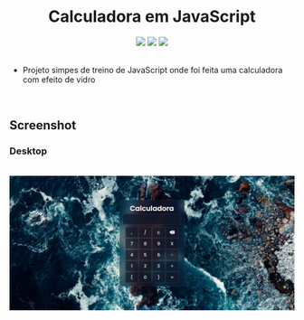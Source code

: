 <h1 align="center">Calculadora em JavaScript</h1>
<script src="https://kit.fontawesome.com/a1caecd084.js" crossorigin="anonymous"></script>
<div align="center">
<img src="
https://img.shields.io/static/v1?label=&message=JavaScript&color=yellow">
<img src="
https://img.shields.io/static/v1?label=&message=HTML&color=red">
<img src="
https://img.shields.io/static/v1?label=&message=CSS&color=blue">

</div>
<br>

- Projeto simpes de treino de JavaScript onde foi feita uma calculadora com efeito de vidro 

<br>

## Screenshot

### Desktop
<br>

<img src="screenshot/desktop.png">
